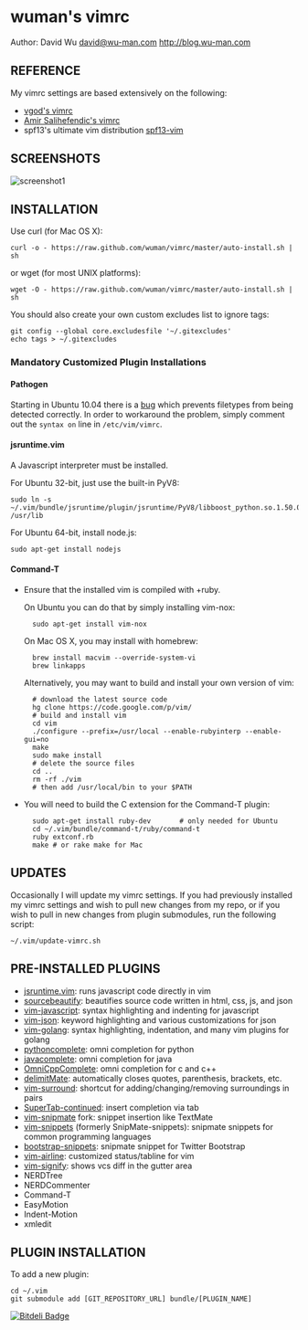 wuman's vimrc
=============

Author: David Wu <david@wu-man.com> <http://blog.wu-man.com>


REFERENCE
---------

My vimrc settings are based extensively on the following:

+ [vgod's vimrc](https://github.com/vgod/vimrc)
+ [Amir Salihefendic's vimrc](http://amix.dk/vim/vimrc.html)
+ spf13's ultimate vim distribution [spf13-vim](https://github.com/spf13/spf13-vim/blob/master/.vimrc)


SCREENSHOTS
-----------

![screenshot1](http://4.bp.blogspot.com/-DjPEWTxfjvc/UDTFh7wzoZI/AAAAAAAAaik/clKhXIgT7JA/s1600/Screen+Shot+2012-08-22+at+7.40.52+PM.png)


INSTALLATION
------------

Use curl (for Mac OS X):

    curl -o - https://raw.github.com/wuman/vimrc/master/auto-install.sh | sh

or wget (for most UNIX platforms):

    wget -O - https://raw.github.com/wuman/vimrc/master/auto-install.sh | sh

You should also create your own custom excludes list to ignore tags:

    git config --global core.excludesfile '~/.gitexcludes'
    echo tags > ~/.gitexcludes

### Mandatory Customized Plugin Installations ###

#### Pathogen ####

Starting in Ubuntu 10.04 there is a [bug](https://bugs.launchpad.net/ubuntu/+source/vim/+bug/572627)
which prevents filetypes from being detected correctly.  In order to workaround
the problem, simply comment out the `syntax on` line in `/etc/vim/vimrc`.


#### jsruntime.vim ####

A Javascript interpreter must be installed.

For Ubuntu 32-bit, just use the built-in PyV8:

    sudo ln -s ~/.vim/bundle/jsruntime/plugin/jsruntime/PyV8/libboost_python.so.1.50.0 /usr/lib

For Ubuntu 64-bit, install node.js:

    sudo apt-get install nodejs


#### Command-T ####

* Ensure that the installed vim is compiled with +ruby.

  On Ubuntu you can do that by simply installing vim-nox:

        sudo apt-get install vim-nox

  On Mac OS X, you may install with homebrew:

        brew install macvim --override-system-vi
        brew linkapps

  Alternatively, you may want to build and install your own version of vim:

        # download the latest source code
        hg clone https://code.google.com/p/vim/
        # build and install vim
        cd vim
        ./configure --prefix=/usr/local --enable-rubyinterp --enable-gui=no
        make
        sudo make install
        # delete the source files
        cd ..
        rm -rf ./vim
        # then add /usr/local/bin to your $PATH

* You will need to build the C extension for the Command-T plugin:

        sudo apt-get install ruby-dev       # only needed for Ubuntu
        cd ~/.vim/bundle/command-t/ruby/command-t
        ruby extconf.rb
        make # or rake make for Mac


UPDATES
-------

Occasionally I will update my vimrc settings. If you had previously installed my
vimrc settings and wish to pull new changes from my repo, or if you wish to pull
in new changes from plugin submodules, run the following script:

    ~/.vim/update-vimrc.sh


PRE-INSTALLED PLUGINS
---------------------

* [jsruntime.vim][]: runs javascript code directly in vim
* [sourcebeautify][]: beautifies source code written in html, css, js, and json
* [vim-javascript][]: syntax highlighting and indenting for javascript
* [vim-json][]: keyword highlighting and various customizations for json
* [vim-golang][]: syntax highlighting, indentation, and many vim plugins for golang
* [pythoncomplete][]: omni completion for python
* [javacomplete][]: omni completion for java
* [OmniCppComplete][]: omni completion for c and c++
* [delimitMate][]: automatically closes quotes, parenthesis, brackets, etc.
* [vim-surround][]: shortcut for adding/changing/removing surroundings in pairs
* [SuperTab-continued][]: insert completion via tab
* [vim-snipmate][] fork: snippet insertion like TextMate
* [vim-snippets][] (formerly SnipMate-snippets): snipmate snippets for common programming languages
* [bootstrap-snippets][]: snipmate snippet for Twitter Bootstrap
* [vim-airline][]: customized status/tabline for vim
* [vim-signify][]: shows vcs diff in the gutter area
* NERDTree
* NERDCommenter
* Command-T
* EasyMotion
* Indent-Motion
* xmledit


PLUGIN INSTALLATION
-------------------

To add a new plugin:

    cd ~/.vim
    git submodule add [GIT_REPOSITORY_URL] bundle/[PLUGIN_NAME]


[jsruntime.vim]: https://github.com/michalliu/jsruntime.vim
[vim-json]: https://github.com/elzr/vim-json
[vim-golang]: https://github.com/jnwhiteh/vim-golang
[sourcebeautify]: https://github.com/vim-scripts/sourcebeautify.vim
[vim-javascript]: https://github.com/pangloss/vim-javascript
[pythoncomplete]: https://github.com/vim-scripts/pythoncomplete
[javacomplete]: https://github.com/vim-scripts/javacomplete
[OmniCppComplete]: https://github.com/vim-scripts/OmniCppComplete
[delimitMate]: https://github.com/Raimondi/delimitMate
[vim-surround]: https://github.com/tpope/vim-surround
[SuperTab-continued]: https://github.com/vim-scripts/SuperTab-continued.
[vim-snipmate]: https://github.com/garbas/vim-snipmate
[vim-snippets]: https://github.com/honza/vim-snippets
[bootstrap-snippets]: https://github.com/bonsaiben/bootstrap-snippets
[vim-airline]: https://github.com/bling/vim-airline
[vim-signify]: https://github.com/mhinz/vim-signify


[![Bitdeli Badge](https://d2weczhvl823v0.cloudfront.net/wuman/vimrc/trend.png)](https://bitdeli.com/free "Bitdeli Badge")

